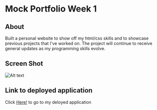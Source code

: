 # Mock Portfolio Week 1

## About 
Built a personal website to show off my html/css skills and to showcase previous projects that I've worked on. The project will continue to receive general updates as my programming skills evolve. 

## Screen Shot
![Alt text](https://github.com/JHESSLER11/Mock-Portfolio/blob/main/assets/images/screenshot.png)

## Link to deployed application
Click [Here!](https://jhessler11.github.io/Mock-Portfolio/) to go to my deloyed application
